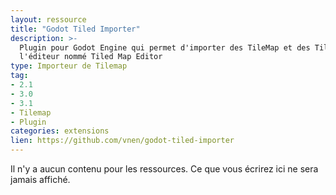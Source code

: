 ```yaml
---
layout: ressource
title: "Godot Tiled Importer"
description: >-
  Plugin pour Godot Engine qui permet d'importer des TileMap et des TileSet depuis
  l'éditeur nommé Tiled Map Editor
type: Importeur de Tilemap
tag:
- 2.1
- 3.0
- 3.1
- Tilemap
- Plugin
categories: extensions
lien: https://github.com/vnen/godot-tiled-importer
---
```


Il n'y a aucun contenu pour les ressources.
Ce que vous écrirez ici ne sera jamais affiché.

